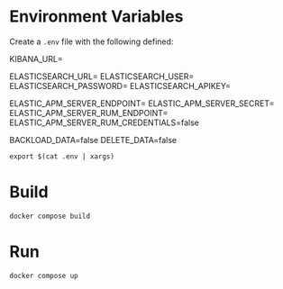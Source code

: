 # Environment Variables

Create a `.env` file with the following defined:

KIBANA_URL=

ELASTICSEARCH_URL=
ELASTICSEARCH_USER=
ELASTICSEARCH_PASSWORD=
ELASTICSEARCH_APIKEY=

ELASTIC_APM_SERVER_ENDPOINT=
ELASTIC_APM_SERVER_SECRET=
ELASTIC_APM_SERVER_RUM_ENDPOINT=
ELASTIC_APM_SERVER_RUM_CREDENTIALS=false

BACKLOAD_DATA=false
DELETE_DATA=false

`export $(cat .env | xargs)`

# Build

`docker compose build`

# Run

`docker compose up`